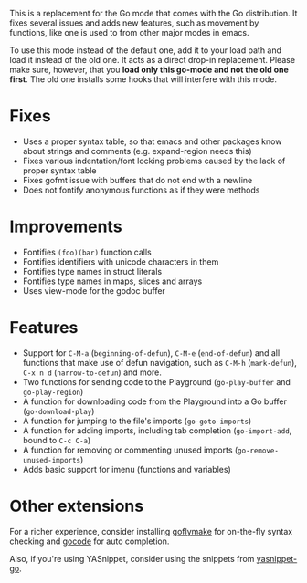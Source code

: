 This is a replacement for the Go mode that comes with the Go
distribution. It fixes several issues and adds new features, such as
movement by functions, like one is used to from other major modes in
emacs.

To use this mode instead of the default one, add it to your load path
and load it instead of the old one. It acts as a direct drop-in
replacement. Please make sure, however, that you **load only this
go-mode and not the old one first**. The old one installs some hooks
that will interfere with this mode.

Fixes
=====
- Uses a proper syntax table, so that emacs and other packages know
  about strings and comments (e.g. expand-region needs this)
- Fixes various indentation/font locking problems caused by the lack
  of proper syntax table
- Fixes gofmt issue with buffers that do not end with a newline
- Does not fontify anonymous functions as if they were methods

Improvements
============
- Fontifies `(foo)(bar)` function calls
- Fontifies identifiers with unicode characters in them
- Fontifies type names in struct literals
- Fontifies type names in maps, slices and arrays
- Uses view-mode for the godoc buffer

Features
========
- Support for `C-M-a` (`beginning-of-defun`), `C-M-e` (`end-of-defun`)
  and all functions that make use of defun navigation, such as `C-M-h`
  (`mark-defun`), `C-x n d` (`narrow-to-defun`) and more.
- Two functions for sending code to the Playground (`go-play-buffer` and `go-play-region`)
- A function for downloading code from the Playground into a Go buffer (`go-download-play`)
- A function for jumping to the file's imports (`go-goto-imports`)
- A function for adding imports, including tab completion (`go-import-add`, bound to `C-c C-a`)
- A function for removing or commenting unused imports (`go-remove-unused-imports`)
- Adds basic support for imenu (functions and variables)

Other extensions
================
For a richer experience, consider installing
[goflymake](https://github.com/dougm/goflymake) for on-the-fly syntax
checking and [gocode](https://github.com/nsf/gocode) for auto
completion.

Also, if you're using YASnippet, consider using the snippets from
[yasnippet-go](https://github.com/dominikh/yasnippet-go).
